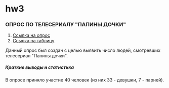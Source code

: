 # hw3
### ОПРОС ПО ТЕЛЕСЕРИАЛУ "ПАПИНЫ ДОЧКИ"
1. [Ссылка на опрос](https://goo.gl/forms/sOD7xRxh73mSMUpb2 "опрос")
2. [Ссылка на таблицу](https://docs.google.com/spreadsheets/d/1x6FF06GWFSfXvHJWM--jqWqtwCI1is4m85a_x6FopQ4/edit#gid=1643211039 "таблица")

Данный опрос был создан с целью выявить число людей, смотревших телесериал "Папины дочки".

##### *Краткие выводы и статистика*
В опросе приняло участие 40 человек (из них 33 - девушки, 7 - парней). 

